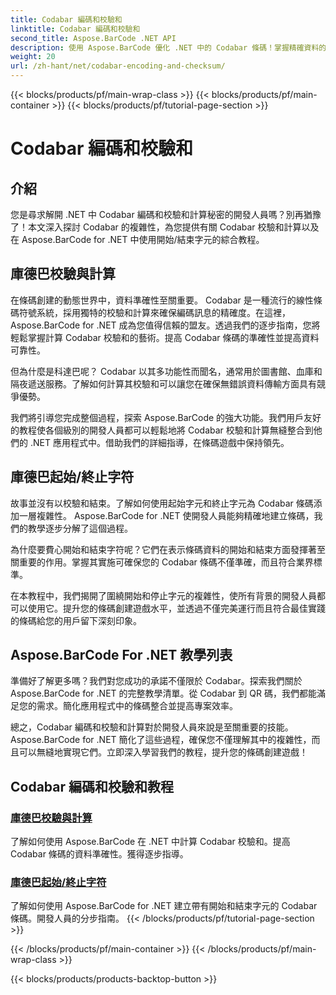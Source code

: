 ```yaml
---
title: Codabar 編碼和校驗和
linktitle: Codabar 編碼和校驗和
second_title: Aspose.BarCode .NET API
description: 使用 Aspose.BarCode 優化 .NET 中的 Codabar 條碼！掌握精確資料的校驗和計算。透過我們的教程，使用開始/停止字元輕鬆創建。
weight: 20
url: /zh-hant/net/codabar-encoding-and-checksum/
---
```


{{< blocks/products/pf/main-wrap-class >}}
{{< blocks/products/pf/main-container >}}
{{< blocks/products/pf/tutorial-page-section >}}

# Codabar 編碼和校驗和

## 介紹

您是尋求解開 .NET 中 Codabar 編碼和校驗和計算秘密的開發人員嗎？別再猶豫了！本文深入探討 Codabar 的複雜性，為您提供有關 Codabar 校驗和計算以及在 Aspose.BarCode for .NET 中使用開始/結束字元的綜合教程。

## 庫德巴校驗與計算
在條碼創建的動態世界中，資料準確性至關重要。 Codabar 是一種流行的線性條碼符號系統，採用獨特的校驗和計算來確保編碼訊息的精確度。在這裡，Aspose.BarCode for .NET 成為您值得信賴的盟友。透過我們的逐步指南，您將輕鬆掌握計算 Codabar 校驗和的藝術。提高 Codabar 條碼的準確性並提高資料可靠性。

但為什麼是科達巴呢？ Codabar 以其多功能性而聞名，通常用於圖書館、血庫和隔夜遞送服務。了解如何計算其校驗和可以讓您在確保無錯誤資料傳輸方面具有競爭優勢。

我們將引導您完成整個過程，探索 Aspose.BarCode 的強大功能。我們用戶友好的教程使各個級別的開發人員都可以輕鬆地將 Codabar 校驗和計算無縫整合到他們的 .NET 應用程式中。借助我們的詳細指導，在條碼遊戲中保持領先。

## 庫德巴起始/終止字符
故事並沒有以校驗和結束。了解如何使用起始字元和終止字元為 Codabar 條碼添加一層複雜性。 Aspose.BarCode for .NET 使開發人員能夠精確地建立條碼，我們的教學逐步分解了這個過程。

為什麼要費心開始和結束字符呢？它們在表示條碼資料的開始和結束方面發揮著至關重要的作用。掌握其實施可確保您的 Codabar 條碼不僅準確，而且符合業界標準。

在本教程中，我們揭開了圍繞開始和停止字元的複雜性，使所有背景的開發人員都可以使用它。提升您的條碼創建遊戲水平，並透過不僅完美運行而且符合最佳實踐的條碼給您的用戶留下深刻印象。

## Aspose.BarCode For .NET 教學列表
準備好了解更多嗎？我們對您成功的承諾不僅限於 Codabar。探索我們關於 Aspose.BarCode for .NET 的完整教學清單。從 Codabar 到 QR 碼，我們都能滿足您的需求。簡化應用程式中的條碼整合並提高專案效率。

總之，Codabar 編碼和校驗和計算對於開發人員來說是至關重要的技能。 Aspose.BarCode for .NET 簡化了這些過程，確保您不僅理解其中的複雜性，而且可以無縫地實現它們。立即深入學習我們的教程，提升您的條碼創建遊戲！
## Codabar 編碼和校驗和教程
### [庫德巴校驗與計算](./codabar-checksum-calculation/)
了解如何使用 Aspose.BarCode 在 .NET 中計算 Codabar 校驗和。提高 Codabar 條碼的資料準確性。獲得逐步指導。
### [庫德巴起始/終止字符](./codabar-start-stop-characters/)
了解如何使用 Aspose.BarCode for .NET 建立帶有開始和結束字元的 Codabar 條碼。開發人員的分步指南。
{{< /blocks/products/pf/tutorial-page-section >}}

{{< /blocks/products/pf/main-container >}}
{{< /blocks/products/pf/main-wrap-class >}}

{{< blocks/products/products-backtop-button >}}
